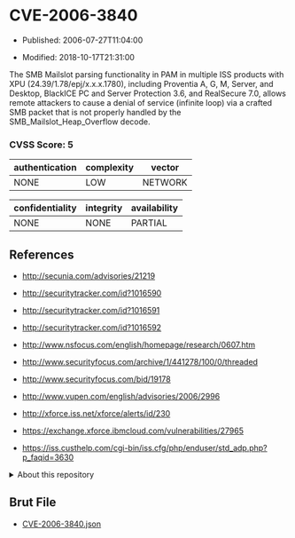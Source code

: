 # CVE-2006-3840

- Published: 2006-07-27T11:04:00

- Modified: 2018-10-17T21:31:00

The SMB Mailslot parsing functionality in PAM in multiple ISS products with XPU (24.39/1.78/epj/x.x.x.1780), including Proventia A, G, M, Server, and Desktop, BlackICE PC and Server Protection 3.6, and RealSecure 7.0, allows remote attackers to cause a denial of service (infinite loop) via a crafted SMB packet that is not properly handled by the SMB_Mailslot_Heap_Overflow decode.

### CVSS Score: **5**

| authentication | complexity | vector |
| --- | --- | --- |
| NONE | LOW | NETWORK |

| confidentiality | integrity | availability |
| --- | --- | --- |
| NONE | NONE | PARTIAL |

## References

* http://secunia.com/advisories/21219

* http://securitytracker.com/id?1016590

* http://securitytracker.com/id?1016591

* http://securitytracker.com/id?1016592

* http://www.nsfocus.com/english/homepage/research/0607.htm

* http://www.securityfocus.com/archive/1/441278/100/0/threaded

* http://www.securityfocus.com/bid/19178

* http://www.vupen.com/english/advisories/2006/2996

* http://xforce.iss.net/xforce/alerts/id/230

* https://exchange.xforce.ibmcloud.com/vulnerabilities/27965

* https://iss.custhelp.com/cgi-bin/iss.cfg/php/enduser/std_adp.php?p_faqid=3630

<details>
<summary>About this repository</summary> 

  This repository is part of the project [Live Hack CVE](https://github.com/Live-Hack-CVE). Main website can be found [www.live-hack.org](https://www.live-hack.org) 
  
  Made by [Sn0wAlice](https://github.com/Sn0wAlice) for the people that care about security and need to have a feed of the latest CVEs. Hope you enjoy it, don't forget to star the repo and follow me on [Twitter](https://twitter.com/Sn0wAlice) and [Github](https://github.com/Sn0wAlice). And that is my [personnal website](https://www.alice-snow.me/)

  - [Home Page](https://github.com/Live-Hack-CVE)
  - [Framework](https://github.com/Live-Hack-CVE/cve-framework)
  - [CVE database](https://github.com/Live-Hack-CVE/full_database)
  - [Changelog](https://github.com/Live-Hack-CVE/Changelog)
</details>

## Brut File

* [CVE-2006-3840.json](https://raw.githubusercontent.com/Live-Hack-CVE/full_database/main/cves/2006/CVE-2006-3840.json)

